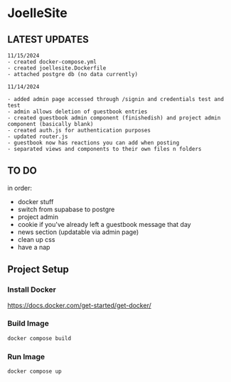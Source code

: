 # JoelleSite

## LATEST UPDATES
    11/15/2024
    - created docker-compose.yml
    - created joellesite.Dockerfile
    - attached postgre db (no data currently)

    11/14/2024

    - added admin page accessed through /signin and credentials test and test
    - admin allows deletion of guestbook entries
    - created guestbook admin component (finishedish) and project admin component (basically blank)
    - created auth.js for authentication purposes
    - updated router.js
    - guestbook now has reactions you can add when posting
    - separated views and components to their own files n folders

## TO DO

in order:

- docker stuff
- switch from supabase to postgre
- project admin
- cookie if you've already left a guestbook message that day
- news section (updatable via admin page)
- clean up css
- have a nap

## Project Setup

### Install Docker

https://docs.docker.com/get-started/get-docker/

### Build Image

```sh
docker compose build
```

### Run Image

```sh
docker compose up
```
